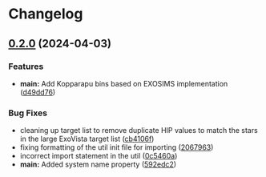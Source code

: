 # Changelog

## [0.2.0](https://github.com/CoreySpohn/exoverses/compare/v0.1.1...v0.2.0) (2024-04-03)


### Features

* **main:** Add Kopparapu bins based on EXOSIMS implementation ([d49dd76](https://github.com/CoreySpohn/exoverses/commit/d49dd763af9c73d13e1dd7387a0940abc9976f15))


### Bug Fixes

* cleaning up target list to remove duplicate HIP values to match the stars in the large ExoVista target list ([cb4106f](https://github.com/CoreySpohn/exoverses/commit/cb4106fd3f7c2793b25c01e32190aa27ee749b70))
* fixing formatting of the util init file for importing ([2067963](https://github.com/CoreySpohn/exoverses/commit/206796310d98e7f28207dc0c39abed23595abcde))
* incorrect import statement in the util ([0c5460a](https://github.com/CoreySpohn/exoverses/commit/0c5460a506a0e2bf3b7791625a06e5259ef7cddc))
* **main:** Added system name property ([592edc2](https://github.com/CoreySpohn/exoverses/commit/592edc20f93f0021538738994afe46cb28da2c73))
